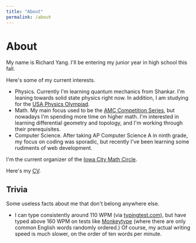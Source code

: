 ```yaml
---
title: "About"
permalink: /about
---
```

# About
My name is Richard Yang. I'll be entering my junior year in high school this fall. 

Here's some of my current interests.
- Physics. Currently I'm learning quantum mechanics from Shankar. I'm leaning towards solid state physics right now. In addition, I am studying for the [USA Physics Olympiad](https://aapt.org). 
- Math. My main focus used to be the [AMC Competition Series](https://maa.org), but nowadays I'm spending more time on higher math. I'm interested in learning differential geometry and topology, and I'm working through their prerequisites. 
- Computer Science. After taking AP Computer Science A in ninth grade, my focus on coding was sporadic, but recently I've been learning some rudiments of web development.  

I'm the current organizer of the [Iowa City Math Circle](https://iowacitymathcircle.org). 

Here's my [CV](/resume/cv-llt/pdf).

## Trivia
Some useless facts about me that don't belong anywhere else. 
- I can type consistently around 110 WPM (via [typingtest.com](https://www.typingtest.com)), but have typed above 160 WPM on tests like [Monkeytype](https://monkeytype.com) (where there are only common English words randomly ordered.) Of course, my actual writing speed is much slower, on the order of ten words per minute.
